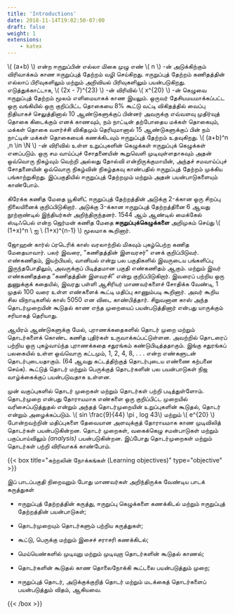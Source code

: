 ```yaml
---
title: 'Introductions'
date: 2018-11-14T19:02:50-07:00
draft: false
weight: 1
extensions:
    - katex
---
```



\\( (a+b) \\) என்ற ஈருறுப்பின் எல்லா மிகை முழு எண் \\( n \\) -ன் அடுக்கிற்கும் விரிவாக்கம் காண
ஈருறுப்புத் தேற்றம் வழி செய்கிறது. ஈருறுப்புத் தேற்றம் கணிதத்தின் எல்லாப் பிரிவுகளிலும் மற்றும்
அறிவியல் பிரிவுகளிலும் பயன்படுகிறது. எடுத்துக்காட்டாக, \\( (2x - 7)^{23} \\) -ன் விரிவில் \\( x^{20} \\) -ன் கெழுவை
ஈருறுப்புத் தேற்றம் மூலம் எளிமையாகக் காண இயலும். ஒருவர் தேசியமயமாக்கப்பட்ட ஒரு வங்கியில்
ஒரு குறிப்பிட்ட தொகையை 8% கூட்டு வட்டி விகிதத்தில் வைப்பு நிதியாகச் செலுத்தினால்
10 ஆண்டுகளுக்குப் பின்னர் அவருக்கு எவ்வளவு முதிர்வுத் தொகை கிடைக்கும் எனக் காணவும், நம்
நாட்டின் தற்போதைய மக்கள் தொகையும், மக்கள் தொகை வளர்ச்சி விகிதமும் தெரியுமானால்
15 ஆண்டுகளுக்குப் பின் நம் நாட்டின் மக்கள் தொகையைக் கணக்கிடவும் ஈருறுப்புத் தேற்றம்
உதவுகிறது. \\( (a+b)^n ,n \in \N \\) -ன் விரிவில் உள்ள உறுப்புகளின் கெழுக்கள் ஈருறுப்புக் கெழுக்கள்
எனப்படும். ஒரு சம வாய்ப்புச் சோதனையின் கூறுவெளி முடிவுள்ளதாகவும் அதன் ஒவ்வொரு நிகழ்வும்
வெற்றி அல்லது தோல்வி என்றிருக்குமாயின், அந்தச் சமவாய்ப்புச் சோதனையின் ஒவ்வொரு நிகழ்வின்
நிகழ்தகவு காண்பதில் ஈருறுப்புத் தேற்றம் முக்கிய பங்காற்றுகிறது. இப்பகுதியில் ஈருறுப்புத் தேற்றமும்
மற்றும் அதன் பயன்பாடுகளையும் காண்போம்.

கிரேக்க கணித மேதை யூகிளிட் ஈருறுப்புத் தேற்றத்தின் அடுக்கு 2-க்கான
ஒரு சிறப்பு நிலையினைக் குறிப்பிடுகிறார். அடுக்கு 3-க்கான ஈருறுப்புத்
தேற்றத்தினை 6 ஆவது நூற்றாண்டில் இந்தியர்கள் அறிந்திருந்தனர். 1544 ஆம்
ஆண்டில் மைக்கேல் ஸ்டிஃபெல் என்ற ஜெர்மன் கணித மேதை **ஈருறுப்புக்கெழுக்களை** அறிமுகம் செய்து  \\( (1+x)^n \ ஐ \ (1+x)^{n-1} \\)    மூலமாக கூறினார்.

ஜோஹன் கார்ல் ப்ரடெரிக் காஸ் வரலாற்றில் மிகவும் புகழ்பெற்ற கணித
மேதையாவார். பலர் இவரை, “கணிதத்தின் இளவரசர்” எனக் குறிப்பிடுவர்.
எண்கணிதம், இயற்பியல், வானியல் என்று பல பகுதிகளில் இவருடைய
பங்களிப்பு இருந்தபோதிலும், அவருக்குப் பிடித்தமான பகுதி எண்கணிதம் ஆகும்.
மற்றும் இவர் எண்கணிதத்தை “கணிதத்தின் இளவரசி” என்று குறிப்பிடுகிறார்.
இவரைப் பற்றிய ஒரு துணுக்குக் கதையில், இவரது பள்ளி ஆசிரியர் மாணவர்களைச் சோதிக்க
வேண்டி, 1 முதல் 100 வரை உள்ள எண்களைக் கூட்டி மதிப்பு காணும்படி கூறினார். அவர் கூறிய
சில விநாடிகளில் காஸ் 5050 என விடை காண்பித்தார். சிறுவனான காஸ் அந்த தொடர்முறையின்
கூடுதல் காண எந்த முறையைப் பயன்படுத்தினார் என்பது யாருக்கும் சரியாகத் தெரியாது.

ஆயிரம் ஆண்டுகளுக்கு மேல், புராணக்கதைகளில் தொடர் முறை மற்றும் தொடர்களைக்
கொண்ட கணித புதிர்கள் உருவாக்கப்பட்டுள்ளன. அவற்றில் தொடரைப் பற்றிய ஒரு புகழ்வாய்ந்த
புராணக்கதை சதுரங்கம் கண்டுபிடித்ததாகும். இங்கு சதுரங்கப் பலகையில் உள்ள ஒவ்வொரு
கட்டமும், 1, 2, 4, 8, . . . என்ற எண்களுடன் தொடர்புடையதாகும். (64 ஆவது கட்டத்திற்குத்
தொடர்புடைய எண்ணை கற்பனை செய்க). கூட்டுத் தொடர் மற்றும் பெருக்குத் தொடர்களின் பல
பயன்பாடுகள் நிஜ வாழ்க்கைக்குப் பயன்படுவதாக உள்ளன.

முன் வகுப்புகளில் தொடர் முறைகள் மற்றும் தொடர்கள் பற்றி படித்துள்ளோம். தொடர்முறை
என்பது தோராயமாக எண்களை ஒரு குறிப்பிட்ட முறையில் வரிசைப்படுத்துதல் என்றும் அந்தத்
தொடர்முறையின் உறுப்புகளின் கூடுதல், தொடர் என்றும் அழைக்கப்படும். \\( sin \frac{9}{44} \pi , log 43\\) மற்றும்
\\( e^{20} \\) போன்றவற்றின் மதிப்புகளை தேவையான அளவுக்குத் தோராயமாக காண முடிவிலித் தொடர்கள்
பயன்படுகின்றன. தொடர் முறைகள், வகைக்கெழு சமன்பாடுகள் மற்றும் பகுப்பாய்விலும் *(analysis)*
பயன்படுகின்றன. இப்போது தொடர்முறைகள் மற்றும் தொடர்கள் பற்றி விரிவாகக் காண்போம்.


{{< box title="கற்றலின் நோக்கங்கள் (Learning objectives)" type="objective" >}}

இப் பாடப்பகுதி நிறைவுறும் போது மாணவர்கள் அறிந்திருக்க வேண்டிய பாடக் கருத்துகள்

- ஈருறுப்புத் தேற்றத்தின் கருத்து, ஈருறுப்பு கெழுக்களை கணக்கிடல் மற்றும் ஈருறுப்புத்
தேற்றத்தின் பயன்பாடுகள்;

- தொடர்முறையும் தொடர்களும் பற்றிய கருத்துகள்;

- கூட்டு, பெருக்கு மற்றும் இசைச் சராசரி கணக்கிடல்;

- மெய்யெண்களில் முடிவுறு மற்றும் முடிவுறா தொடர்களின் கூடுதல் காணல்;

- தொடர்களின் கூடுதல் காண தொலைநோக்கி கூட்டலை பயன்படுத்தும் முறை;

- ஈருறுப்புத் தொடர், அடுக்குக்குறித் தொடர் மற்றும் மடக்கைத் தொடர்களைப் பயன்படுத்தும்
விதம், ஆகியவை.

{{< /box >}}